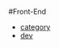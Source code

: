#Front-End

* [category](https://github.com/smilesol85/smilesol85.github.com/tree/master/category 'category')  
* [dev](https://github.com/smilesol85/smilesol85.github.com/tree/master/dev 'dev')  